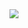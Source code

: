 <html>
  <body>
    <img src="![Screenshot (131)](https://user-images.githubusercontent.com/75031142/135576872-c6c3cc25-ee6e-45e1-b81a-8a8c11f26682.png)">
  </body>
  <html>
